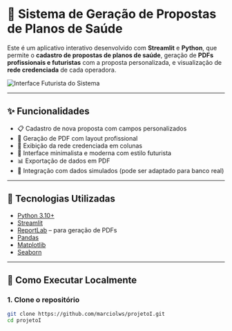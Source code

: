 # 💼 Sistema de Geração de Propostas de Planos de Saúde

Este é um aplicativo interativo desenvolvido com **Streamlit** e **Python**, que permite o **cadastro de propostas de planos de saúde**, geração de **PDFs profissionais e futuristas** com a proposta personalizada, e visualização de **rede credenciada** de cada operadora.

![Interface Futurista do Sistema](interface_streamlit_futurista.png)

---

## ✨ Funcionalidades

- 📋 Cadastro de nova proposta com campos personalizados
- 🧾 Geração de PDF com layout profissional
- 🏥 Exibição da rede credenciada em colunas
- 🧠 Interface minimalista e moderna com estilo futurista
- 📊 Exportação de dados em PDF
- 🔐 Integração com dados simulados (pode ser adaptado para banco real)

---

## 🧩 Tecnologias Utilizadas

- [Python 3.10+](https://www.python.org)
- [Streamlit](https://streamlit.io)
- [ReportLab](https://www.reportlab.com) – para geração de PDFs
- [Pandas](https://pandas.pydata.org)
- [Matplotlib](https://matplotlib.org)
- [Seaborn](https://seaborn.pydata.org)

---

## 🚀 Como Executar Localmente

### 1. Clone o repositório
```bash
git clone https://github.com/marciolws/projetoI.git
cd projetoI
